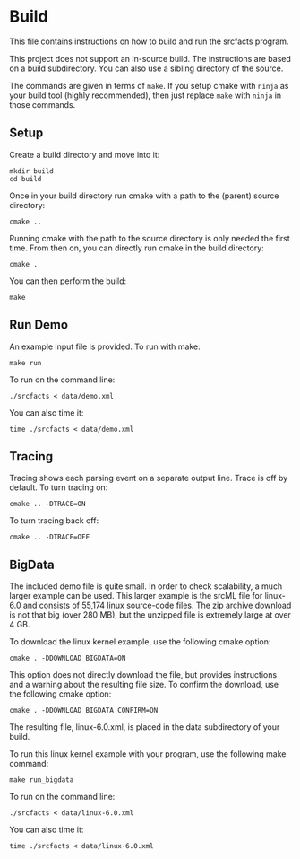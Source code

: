 # Build

This file contains instructions on how to build and run the srcfacts program.

This project does not support an in-source build. The instructions are based
on a build subdirectory. You can also use a sibling directory of the source.

The commands are given in terms of `make`. If you setup cmake with `ninja`
as your build tool (highly recommended), then just replace `make` with `ninja`
in those commands.

## Setup

Create a build directory and move into it:

```console
mkdir build
cd build
```

Once in your build directory run cmake with a path to the (parent) source directory:

```console
cmake ..
```

Running cmake with the path to the source directory is only needed the first time.
From then on, you can directly run cmake in the build directory:

```console
cmake .
```


You can then perform the build:

```console
make
```

## Run Demo

An example input file is provided. To run with make:

```console
make run
```

To run on the command line:

```console
./srcfacts < data/demo.xml
```

You can also time it:

```console
time ./srcfacts < data/demo.xml
```

## Tracing

Tracing shows each parsing event on a separate output line.
Trace is off by default. To turn tracing on:

```console
cmake .. -DTRACE=ON
```

To turn tracing back off:

```console
cmake .. -DTRACE=OFF
```

## BigData

The included demo file is quite small. In order to check scalability, a much larger example
can be used. This larger example is the srcML file for linux-6.0 and consists of 55,174 linux source-code
files. The zip archive download is not that big (over 280 MB), but the unzipped file is extremely large
at over 4 GB.

To download the linux kernel example, use the following cmake option:

```console
cmake . -DDOWNLOAD_BIGDATA=ON
```

This option does not directly download the file, but provides instructions and a warning about the
resulting file size. To confirm the download, use the following cmake option:

```console
cmake . -DDOWNLOAD_BIGDATA_CONFIRM=ON
```

The resulting file, linux-6.0.xml, is placed in the data subdirectory of your build.

To run this linux kernel example with your program, use the following make command:

```console
make run_bigdata
```

To run on the command line:

```console
./srcfacts < data/linux-6.0.xml
```

You can also time it:

```console
time ./srcfacts < data/linux-6.0.xml
```
